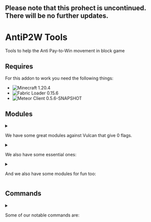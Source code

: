 ## Please note that this prohect is uncontinued. There will be no further updates.

# AntiP2W Tools
Tools to help the Anti Pay-to-Win movement in block game

## Requires
For this addon to work you need the following things:
- ![Minecraft 1.20.4](https://img.shields.io/badge/Minecraft-1.20.4-00cc00.svg)
- ![Fabric Loader 0.15.6](https://img.shields.io/badge/Fabric_Loader-0.15.6-807a6d.svg)
- ![Meteor Client 0.5.6-SNAPSHOT](https://img.shields.io/badge/Meteor_Client-0.5.6--SNAPSHOT-913de2.svg)


## Modules
<details>
<summary>
  
We have some great modules against Vulcan that give 0 flags.

</summary>
<p>- Boat Fly (395 bps max)</p>
<p>- Elytra Fly (elytra takes no durability, 70 bps max)</p>
<p>- Glide</p>
<p>- Spider</p>
</details>

<details>
<summary>
  
We also have some essential ones:

</summary>
<p>- Anti Vanish</p>
<p>- Auto Login</p>
<p>- Auto Sign Plus</p>
<p>- Chat Filter</p>
<p>- Packet Logger</p>
<p>- Storage No Render</p>
</details>

<details>
<summary>
  
And we also have some modules for fun too:

</summary>
<p>- Creative Puke</p>
<p>- Fidget Spinner</p>
<p>- Minesweeper</p>
<p>- Trampoline</p>
</details>

## Commands
<details>
<summary>
  
Some of our notable commands are: 

</summary>
<p>- shulker-counter</p>
<p>- chest</p>
<p>- hotbar-clear</p>
</details>
